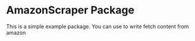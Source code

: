 # AmazonScraper Package

This is a simple example package. You can use to write fetch content from amazon